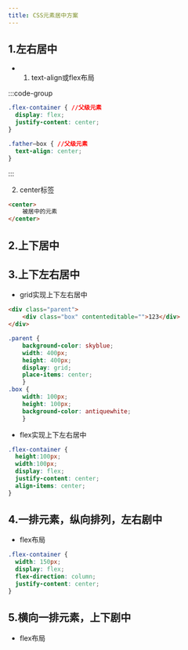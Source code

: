 ```yaml
---
title: CSS元素居中方案
---
```



## 1.左右居中

* 1. text-align或flex布局

:::code-group
```css [flex居中]
.flex-container { //父级元素
  display: flex;
  justify-content: center;
}
```
```css [text-align]
.father—box { //父级元素
  text-align: center;
}
```
:::

2. center标签
```html
<center>
    被居中的元素
</center>
```



## 2.上下居中



## 3.上下左右居中

* grid实现上下左右居中

```html
<div class="parent">
	<div class="box" contenteditable="">123</div>
</div>
```

```css
.parent {
	background-color: skyblue;
	width: 400px;
	height: 400px;
	display: grid;
	place-items: center;
	}
.box {
	width: 100px;
	height: 100px;
	background-color: antiquewhite;
	}
```

* flex实现上下左右居中

```css
.flex-container {
  height:100px;
  width:100px;
  display: flex;
  justify-content: center;
  align-items: center;
}
```

## 4.一排元素，纵向排列，左右剧中
* flex布局
```css
.flex-container {
  width: 150px;
  display: flex;
  flex-direction: column;
  justify-content: center;
}
```

## 5.横向一排元素，上下剧中
* flex布局
```css

```
